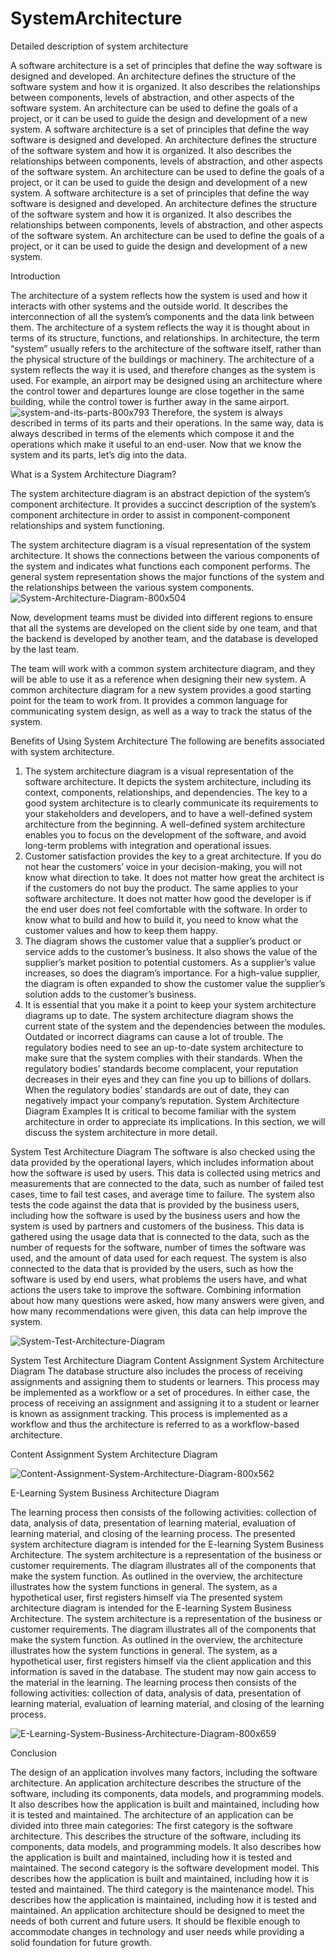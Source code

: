 # SystemArchitecture
Detailed description of system architecture

A software architecture is a set of principles that define the way software is designed and developed. An architecture defines the structure of the software system and how it is organized. It also describes the relationships between components, levels of abstraction, and other aspects of the software system. An architecture can be used to define the goals of a project, or it can be used to guide the design and development of a new system. A software architecture is a set of principles that define the way software is designed and developed. An architecture defines the structure of the software system and how it is organized. It also describes the relationships between components, levels of abstraction, and other aspects of the software system. An architecture can be used to define the goals of a project, or it can be used to guide the design and development of a new system. A software architecture is a set of principles that define the way software is designed and developed. An architecture defines the structure of the software system and how it is organized. It also describes the relationships between components, levels of abstraction, and other aspects of the software system. An architecture can be used to define the goals of a project, or it can be used to guide the design and development of a new system.

Introduction

The architecture of a system reflects how the system is used and how it interacts with other systems and the outside world. It describes the interconnection of all the system’s components and the data link between them. The architecture of a system reflects the way it is thought about in terms of its structure, functions, and relationships. In architecture, the term “system” usually refers to the architecture of the software itself, rather than the physical structure of the buildings or machinery. The architecture of a system reflects the way it is used, and therefore changes as the system is used. For example, an airport may be designed using an architecture where the control tower and departures lounge are close together in the same building, while the control tower is further away in the same airport.
![system-and-its-parts-800x793](https://user-images.githubusercontent.com/81725794/177192232-b2f1c12f-7741-4661-9861-97447b08ea34.png)
Therefore, the system is always described in terms of its parts and their operations. In the same way, data is always described in terms of the elements which compose it and the operations which make it useful to an end-user. Now that we know the system and its parts, let’s dig into the data.

What is a System Architecture Diagram? 

The system architecture diagram is an abstract depiction of the system’s component architecture. It provides a succinct description of the system’s component architecture in order to assist in component-component relationships and system functioning. 

The system architecture diagram is a visual representation of the system architecture. It shows the connections between the various components of the system and indicates what functions each component performs. The general system representation shows the major functions of the system and the relationships between the various system components.
![System-Architecture-Diagram-800x504](https://user-images.githubusercontent.com/81725794/177192445-d0d80454-9590-48ef-b48c-fa18f1a536ed.png)

Now, development teams must be divided into different regions to ensure that all the systems are developed on the client side by one team, and that the backend is developed by another team, and the database is developed by the last team.

The team will work with a common system architecture diagram, and they will be able to use it as a reference when designing their new system. A common architecture diagram for a new system provides a good starting point for the team to work from. It provides a common language for communicating system design, as well as a way to track the status of the system.


Benefits of Using System Architecture
The following are benefits associated with system architecture.

1. The system architecture diagram is a visual representation of the software architecture. It depicts the system architecture, including its context, components, relationships, and dependencies. The key to a good system architecture is to clearly communicate its requirements to your stakeholders and developers, and to have a well-defined system architecture from the beginning. A well-defined system architecture enables you to focus on the development of the software, and avoid long-term problems with integration and operational issues.
2. Customer satisfaction provides the key to a great architecture. If you do not hear the customers’ voice in your decision-making, you will not know what direction to take. It does not matter how great the architect is if the customers do not buy the product. The same applies to your software architecture. It does not matter how good the developer is if the end user does not feel comfortable with the software. In order to know what to build and how to build it, you need to know what the customer values and how to keep them happy.
3. The diagram shows the customer value that a supplier’s product or service adds to the customer’s business. It also shows the value of the supplier’s market position to potential customers. As a supplier’s value increases, so does the diagram’s importance. For a high-value supplier, the diagram is often expanded to show the customer value the supplier’s solution adds to the customer’s business.
4. It is essential that you make it a point to keep your system architecture diagrams up to date. The system architecture diagram shows the current state of the system and the dependencies between the modules. Outdated or incorrect diagrams can cause a lot of trouble. The regulatory bodies need to see an up-to-date system architecture to make sure that the system complies with their standards. When the regulatory bodies’ standards become complacent, your reputation decreases in their eyes and they can fine you up to billions of dollars. When the regulatory bodies’ standards are out of date, they can negatively impact your company’s reputation.
System Architecture Diagram Examples
It is critical to become familiar with the system architecture in order to appreciate its implications. In this section, we will discuss the system architecture in more detail.

System Test Architecture Diagram
The software is also checked using the data provided by the operational layers, which includes information about how the software is used by users. This data is collected using metrics and measurements that are connected to the data, such as number of failed test cases, time to fail test cases, and average time to failure. The system also tests the code against the data that is provided by the business users, including how the software is used by the business users and how the system is used by partners and customers of the business. This data is gathered using the usage data that is connected to the data, such as the number of requests for the software, number of times the software was used, and the amount of data used for each request. The system is also connected to the data that is provided by the users, such as how the software is used by end users, what problems the users have, and what actions the users take to improve the software. Combining information about how many questions were asked, how many answers were given, and how many recommendations were given, this data can help improve the system.

![System-Test-Architecture-Diagram](https://user-images.githubusercontent.com/81725794/177193029-8b58f9b5-db8e-4b6e-a030-721bbe2b2d97.png)


System Test Architecture Diagram
Content Assignment System Architecture Diagram
The database structure also includes the process of receiving assignments and assigning them to students or learners. This process may be implemented as a workflow or a set of procedures. In either case, the process of receiving an assignment and assigning it to a student or learner is known as assignment tracking. This process is implemented as a workflow and thus the architecture is referred to as a workflow-based architecture.

Content Assignment System Architecture Diagram

![Content-Assignment-System-Architecture-Diagram-800x562](https://user-images.githubusercontent.com/81725794/177193045-06ee7f2e-00fb-47d6-a9c0-b7fc83f4ad2a.png)

E-Learning System Business Architecture Diagram

The learning process then consists of the following activities: collection of data, analysis of data, presentation of learning material, evaluation of learning material, and closing of the learning process. The presented system architecture diagram is intended for the E-learning System Business Architecture. The system architecture is a representation of the business or customer requirements. The diagram illustrates all of the components that make the system function. As outlined in the overview, the architecture illustrates how the system functions in general. The system, as a hypothetical user, first registers himself via The presented system architecture diagram is intended for the E-learning System Business Architecture. The system architecture is a representation of the business or customer requirements. The diagram illustrates all of the components that make the system function. As outlined in the overview, the architecture illustrates how the system functions in general. The system, as a hypothetical user, first registers himself via the client application and this information is saved in the database. The student may now gain access to the material in the learning. The learning process then consists of the following activities: collection of data, analysis of data, presentation of learning material, evaluation of learning material, and closing of the learning process.

![E-Learning-System-Business-Architecture-Diagram-800x659](https://user-images.githubusercontent.com/81725794/177193179-8cd254bb-5d84-4a63-8b36-d61fe6189748.png)

Conclusion

The design of an application involves many factors, including the software architecture. An application architecture describes the structure of the software, including its components, data models, and programming models. It also describes how the application is built and maintained, including how it is tested and maintained. The architecture of an application can be divided into three main categories: The first category is the software architecture. This describes the structure of the software, including its components, data models, and programming models. It also describes how the application is built and maintained, including how it is tested and maintained. The second category is the software development model. This describes how the application is built and maintained, including how it is tested and maintained. The third category is the maintenance model. This describes how the application is maintained, including how it is tested and maintained. An application architecture should be designed to meet the needs of both current and future users. It should be flexible enough to accommodate changes in technology and user needs while providing a solid foundation for future growth.
